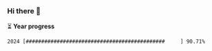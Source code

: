 ### Hi there :wave:

:hourglass_flowing_sand: **Year progress**

```txt
2024 [#############################################     ] 90.71%
```
